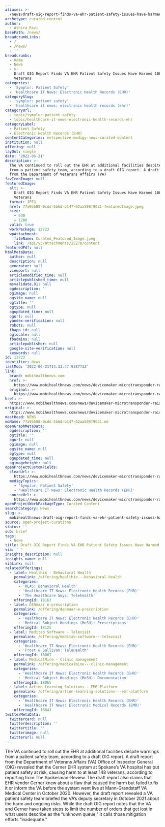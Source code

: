 ```yaml
---
aliases: >-
  /news/draft-oig-report-finds-va-ehr-patient-safety-issues-have-harmed-100-veterans
archetype: curated-content
author:
  - Athira Ravi
basePath: /news/
breadcrumbLinks:
  - /
  - /news/
  - ''
breadcrumbs:
  - Home
  - News
  - >-
    Draft OIG Report Finds VA EHR Patient Safety Issues Have Harmed 100+
    Veterans
categories:
  - 'Symplur: Patient Safety'
  - 'Healthcare IT News: Electronic Health Records (EHR)'
categorySlug:
  - 'symplur: patient safety'
  - 'healthcare it news: electronic health records (ehr)'
categoryUrl:
  - topic/symplur-patient-safety
  - topic/healthcare-it-news-electronic-health-records-ehr
categoryLabel:
  - Patient Safety
  - Electronic Health Records (EHR)
contentCategories: netspective-medigy-news-curated-content
institution: null
offering: null
layOut: single
date: '2022-06-21'
description: >-
  The VA continued to roll out the EHR at additional facilities despite warnings
  from a patient safety team, according to a draft OIG report. A draft report
  from the Department of Veterans Affairs (VA) 
favIconImage: null
featuredImage:
  alt: >-
    Draft OIG Report Finds VA EHR Patient Safety Issues Have Harmed 100+
    Veterans
  format: JPEG
  href: 77a9b608-0cdd-5b6d-b147-62aa598f9031-featuredImage.jpeg
  size:
    - 630
    - 1200
  valid: true
  workPackage: 13723
  wpAttachment:
    fileName: Curated_Featured_Image.jpeg
    link: /api/v3/attachments/25270/content
featuredPdf: null
htmlMetaData:
  author: null
  description: null
  generator: null
  viewport: null
  articlemodified_time: null
  articlepublished_time: null
  msvalidate.01: null
  ogdescription: ''
  ogimage: null
  ogsite_name: null
  ogtitle: ''
  ogtype: null
  ogupdated_time: null
  ogurl: null
  yandex-verification: null
  robots: null
  fbapp_id: null
  oglocale: null
  fbadmins: null
  articlepublisher: null
  google-site-verification: null
  keywords: null
id: 13723
identifier: News
lastMod: '2022-06-21T14:33:47.938773Z'
link:
  brand: mobihealthnews.com
  href: >-
    https://www.mobihealthnews.com/news/devicemaker-microtransponder-raises-53m-and-more-digital-health-fundings
  original: >-
    https://www.mobihealthnews.com/news/devicemaker-microtransponder-raises-53m-and-more-digital-health-fundings
href: >-
  https://www.mobihealthnews.com/news/devicemaker-microtransponder-raises-53m-and-more-digital-health-fundings
original: >-
  https://www.mobihealthnews.com/news/devicemaker-microtransponder-raises-53m-and-more-digital-health-fundings
mastHead: NEWS
mdName: 77a9b608-0cdd-5b6d-b147-62aa598f9031.md
openGraphMetaData:
  ogdescription: ''
  ogtitle: ''
  ogurl: null
  ogimage: null
  ogsite_name: null
  ogtype: null
  ogupdated_time: null
  ogimageheight: null
openProjectCustomFields:
  cleanUrl: >-
    https://www.mobihealthnews.com/news/devicemaker-microtransponder-raises-53m-and-more-digital-health-fundings
  medigyTopics:
    - 'Symplur: Patient Safety'
    - 'Healthcare IT News: Electronic Health Records (EHR)'
  sourceUrl: >-
    https://www.mobihealthnews.com/news/devicemaker-microtransponder-raises-53m-and-more-digital-health-fundings
openProjectWorkPackageType: Curated Content
searchCategory: News
slug: >-
  mobihealthnews-draft-oig-report-finds-va-ehr-patient-safety-issues-have-harmed-100-veterans
source: open-project-curations
status: ''
sub: brief
tags:
  - News
title: Draft OIG Report Finds VA EHR Patient Safety Issues Have Harmed 100+ Veterans
via: ' '
insights_description: null
insights_name: null
viaLink: null
relatedOfferings:
  - label: Healthie - Behavioral Health
    permalink: /offering/healthie---behavioral-health
    categories:
      - 'KLAS: Behavioral Health'
      - 'Healthcare IT News: Electronic Health Records (EHR)'
      - 'The Healthcare Guys: Telehealth'
    offeringId: 18163
  - label: DENmaar e-prescription
    permalink: /offering/denmaar-e-prescription
    categories:
      - 'Healthcare IT News: Electronic Health Records (EHR)'
      - 'Medical Subject Headings (MeSH): Prescriptions'
    offeringId: 18125
  - label: Meditab Software - Televisit
    permalink: /offering/meditab-software---televisit
    categories:
      - 'Healthcare IT News: Electronic Health Records (EHR)'
      - 'Frost & Sullivan: TeleHealth'
    offeringId: 18067
  - label: MedicalMine - Clinic management
    permalink: /offering/medicalmine---clinic-management
    categories:
      - 'Healthcare IT News: Electronic Health Records (EHR)'
      - 'Medical Subject Headings (MeSH): Documentation'
    offeringId: 18065
  - label: Arfinn Learning Solutions - EMR Platform
    permalink: /offering/arfinn-learning-solutions---emr-platform
    categories:
      - 'Healthcare IT News: Electronic Health Records (EHR)'
      - 'Healthcare IT News: Electronic Medical Records (EMR)'
    offeringId: 18041
twitterMetaData:
  twittercard: null
  twitterdescription: ''
  twittertitle: ''
  twitterimage: null
  twitterurl: null
---
```

<p>The VA continued to roll out the EHR at additional facilities despite warnings from a patient safety team, according to a draft OIG report. A draft report from the Department of Veterans Affairs (VA) Office of Inspector General (OIG) revealed that the Cerner EHR system at Spokane’s VA hospital has put patient safety at risk, causing harm to at least 148 veterans, according to reporting from The Spokesman-Review.
The draft report also claims that EHR vendor Cerner knew about a flaw that caused the harm but failed to fix it or inform the VA before the system went live at Mann-Grandstaff VA Medical Center in October 2020.
However, the draft report revealed a VA patient safety team briefed the VA’s deputy secretary in October 2021 about the harm and ongoing risks.
While the draft OIG report notes that the VA and Cerner have taken steps to limit the number of orders that get lost in what users describe as the “unknown queue,” it calls those mitigation efforts “inadequate.”</p>